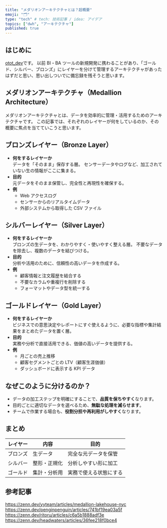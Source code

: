```yaml
---
title: "メダリオンアーキテクチャとは？超概要"
emoji: "🗂️"
type: "tech" # tech: 技術記事 / idea: アイデア
topics: ["dwh", "アーキテクチャ"]
published: true
---
```


## はじめに

[otot_dev](https://zenn.dev/otot_dev)です。
以前 BI・BA ツールの新規開発に携わることがあり、「ゴールド、シルバー、ブロンズ」にレイヤーを分けて管理するアーキテクチャがあったはずだと思い、思い出しついでに備忘録を残そうと思います。

## メダリオンアーキテクチャ（Medallion Architecture）

メダリオンアーキテクチャとは、データを効率的に管理・活用するためのアーキテクチャです。
この記事では、それぞれのレイヤーが何をしているのか、その概要に焦点を当てていこうと思います。

## ブロンズレイヤー（Bronze Layer）
- **何をするレイヤーか**  
  データを「そのまま」保存する層。
  センサーデータやログなど、加工されていない生の情報がここに集まる。
- **目的**  
  元データをそのまま保管し、完全性と再現性を確保する。
- **例**  
  - Web アクセスログ
  - センサーからのリアルタイムデータ
  - 外部システムから取得した CSV ファイル

## シルバーレイヤー（Silver Layer）
- **何をするレイヤーか**  
  ブロンズの生データを、わかりやすく・使いやすく整える層。
  不要なデータを除去し、複数のデータを結びつける。
- **目的**  
  分析や活用のために、信頼性の高いデータを作成する。
- **例**  
  - 顧客情報と注文履歴を結合する
  - 不要なカラムや重複行を削除する
  - フォーマットやデータ型を統一する

## ゴールドレイヤー（Gold Layer）
- **何をするレイヤーか**  
  ビジネスでの意思決定やレポートにすぐ使えるように、必要な指標や集計結果をまとめたデータを置く層。
- **目的**  
  実務や分析で直接活用できる、価値の高いデータを提供する。
- **例**  
  - 月ごとの売上推移
  - 顧客セグメントごとの LTV（顧客生涯価値）
  - ダッシュボードに表示する KPI データ

<!-- textlint-disable -->

## なぜこのように分けるのか？

- データの加工ステップを明確にすることで、**品質を保ちやすく**なります。
- 目的ごとに適切なデータを選べるため、**無駄な処理を減らせます**。
- チームで作業する場合も、**役割分担や再利用がしやすく**なります。

<!-- textlint-enable -->

## まとめ

| レイヤー | 内容     | 目的          |
| ---- | ------ | ----------- |
| ブロンズ | 生データ   | 完全な元データを保管  |
| シルバー | 整形・正規化 | 分析しやすい形に加工  |
| ゴールド | 集計・分析用 | 実務で使える状態にする |

## 参考記事

https://zenn.dev/yyteam/articles/medallion-lakehouse-nyc
https://zenn.dev/penginpenguin/articles/741bf19ea03a5f
https://zenn.dev/ritoru/articles/c6a5b1888adf3e
https://zenn.dev/headwaters/articles/36fee218f0bce4